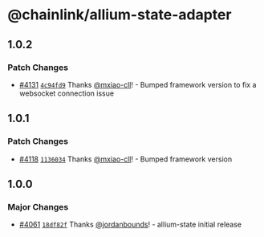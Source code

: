 # @chainlink/allium-state-adapter

## 1.0.2

### Patch Changes

- [#4131](https://github.com/smartcontractkit/external-adapters-js/pull/4131) [`4c94fd9`](https://github.com/smartcontractkit/external-adapters-js/commit/4c94fd916bd8b57898ae61cde0888a09fc543a6e) Thanks [@mxiao-cll](https://github.com/mxiao-cll)! - Bumped framework version to fix a websocket connection issue

## 1.0.1

### Patch Changes

- [#4118](https://github.com/smartcontractkit/external-adapters-js/pull/4118) [`1136034`](https://github.com/smartcontractkit/external-adapters-js/commit/113603435a15a9f760ba1d16c4d70822dc358b75) Thanks [@mxiao-cll](https://github.com/mxiao-cll)! - Bumped framework version

## 1.0.0

### Major Changes

- [#4061](https://github.com/smartcontractkit/external-adapters-js/pull/4061) [`18df82f`](https://github.com/smartcontractkit/external-adapters-js/commit/18df82f34f34e832540e5427cebdc9980361924d) Thanks [@jordanbounds](https://github.com/jordanbounds)! - allium-state initial release
